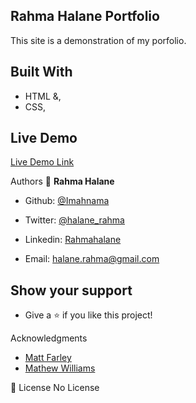 ## Rahma Halane Portfolio
This site is a demonstration of my porfolio.

## Built With

- HTML &,
- CSS,

## Live Demo

[Live Demo Link](https://raw.githack.com/imahnama/NewYork-Times-Page/Newyork-times/index.html)

Authors
👤 **Rahma Halane**

- Github: [@Imahnama](https://github.com/imahnama)
- Twitter: [@halane_rahma](https://twitter.com/halane_rahma)
- Linkedin: [Rahmahalane](https://linkedin.com/Rahmahalane)

- Email: halane.rahma@gmail.com
## Show your support

- Give a ⭐️ if you like this project!

Acknowledgments
- [Matt Farley](https://mattfarley.ca/)
- [Mathew Williams](http://findmatthew.com/)

📝 License
No License

